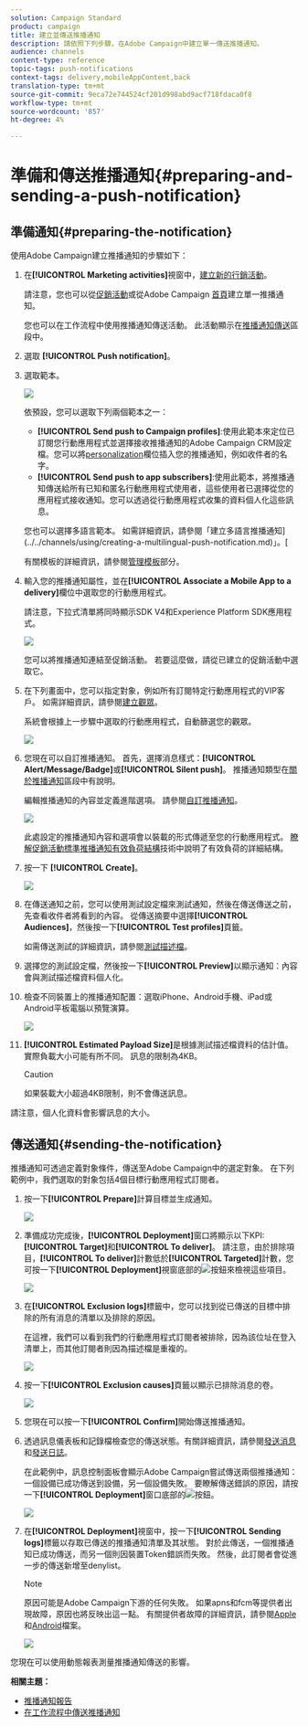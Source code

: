 ```yaml
---
solution: Campaign Standard
product: campaign
title: 建立並傳送推播通知
description: 請依照下列步驟，在Adobe Campaign中建立單一傳送推播通知。
audience: channels
content-type: reference
topic-tags: push-notifications
context-tags: delivery,mobileAppContent,back
translation-type: tm+mt
source-git-commit: 9eca72e744524cf201d998abd9acf718fdaca0f8
workflow-type: tm+mt
source-wordcount: '857'
ht-degree: 4%

---
```



# 準備和傳送推播通知{#preparing-and-sending-a-push-notification}

## 準備通知{#preparing-the-notification}

使用Adobe Campaign建立推播通知的步驟如下：

1. 在&#x200B;**[!UICONTROL Marketing activities]**&#x200B;視窗中，[建立新的行銷活動](../../start/using/marketing-activities.md#creating-a-marketing-activity)。

   請注意，您也可以從[促銷活動](../../start/using/marketing-activities.md#creating-a-marketing-activity)或從Adobe Campaign [首頁](../../start/using/interface-description.md#home-page)建立單一推播通知。

   您也可以在工作流程中使用推播通知傳送活動。 此活動顯示在[推播通知傳送](../../automating/using/push-notification-delivery.md)區段中。

1. 選取 **[!UICONTROL Push notification]**。
1. 選取範本。

   ![](assets/push_notif_type.png)

   依預設，您可以選取下列兩個範本之一：

   * **[!UICONTROL Send push to Campaign profiles]**:使用此範本來定位已訂閱您行動應用程式並選擇接收推播通知的Adobe Campaign CRM設定檔。您可以將[personalization](../../designing/using/personalization.md#inserting-a-personalization-field)欄位插入您的推播通知，例如收件者的名字。
   * **[!UICONTROL Send push to app subscribers]**:使用此範本，將推播通知傳送給所有已知和匿名行動應用程式使用者，這些使用者已選擇從您的應用程式接收通知。您可以透過從行動應用程式收集的資料個人化這些訊息。

   您也可以選擇多語言範本。 如需詳細資訊，請參閱「建立多語言推播通知](../../channels/using/creating-a-multilingual-push-notification.md)」。[

   有關模板的詳細資訊，請參閱[管理模板](../../start/using/marketing-activity-templates.md)部分。

1. 輸入您的推播通知屬性，並在&#x200B;**[!UICONTROL Associate a Mobile App to a delivery]**&#x200B;欄位中選取您的行動應用程式。

   請注意，下拉式清單將同時顯示SDK V4和Experience Platform SDK應用程式。

   ![](assets/push_notif_properties.png)

   您可以將推播通知連結至促銷活動。 若要這麼做，請從已建立的促銷活動中選取它。

1. 在下列畫面中，您可以指定對象，例如所有訂閱特定行動應用程式的VIP客戶。 如需詳細資訊，請參閱[建立觀眾](../../audiences/using/creating-audiences.md)。

   系統會根據上一步驟中選取的行動應用程式，自動篩選您的觀眾。

   ![](assets/push_notif_audience.png)

1. 您現在可以自訂推播通知。 首先，選擇消息樣式：**[!UICONTROL Alert/Message/Badge]**&#x200B;或&#x200B;**[!UICONTROL Silent push]**。 推播通知類型在[關於推播通知](../../channels/using/about-push-notifications.md)區段中有說明。

   編輯推播通知的內容並定義進階選項。 請參閱[自訂推播通知](../../channels/using/customizing-a-push-notification.md)。

   ![](assets/push_notif_content.png)

   此處設定的推播通知內容和選項會以裝載的形式傳遞至您的行動應用程式。 [瞭解促銷活動標準推播通知有效負荷結構](https://helpx.adobe.com/tw/campaign/kb/understanding-campaign-standard-push-notifications-payload-struc.html)技術中說明了有效負荷的詳細結構。

1. 按一下 **[!UICONTROL Create]**。

   ![](assets/push_notif_content_2.png)

1. 在傳送通知之前，您可以使用測試設定檔來測試通知，然後在傳送傳送之前，先查看收件者將看到的內容。 從傳送摘要中選擇&#x200B;**[!UICONTROL Audiences]**，然後按一下&#x200B;**[!UICONTROL Test profiles]**&#x200B;頁籤。

   如需傳送測試的詳細資訊，請參閱[測試描述檔](../../sending/using/sending-proofs.md)。

1. 選擇您的測試設定檔，然後按一下&#x200B;**[!UICONTROL Preview]**&#x200B;以顯示通知：內容會與測試描述檔資料個人化。
1. 檢查不同裝置上的推播通知配置：選取iPhone、Android手機、iPad或Android平板電腦以預覽演算。

   ![](assets/push_notif_preview.png)

1. **[!UICONTROL Estimated Payload Size]**&#x200B;是根據測試描述檔資料的估計值。 實際負載大小可能有所不同。 訊息的限制為4KB。

   >[!CAUTION]
   >
   >如果裝載大小超過4KB限制，則不會傳送訊息。

請注意，個人化資料會影響訊息的大小。

## 傳送通知{#sending-the-notification}

推播通知可透過定義對象條件，傳送至Adobe Campaign中的選定對象。 在下列範例中，我們選取的對象包括4個目標行動應用程式訂閱者。

1. 按一下&#x200B;**[!UICONTROL Prepare]**&#x200B;計算目標並生成通知。

   ![](assets/push_send_1.png)

1. 準備成功完成後，**[!UICONTROL Deployment]**&#x200B;窗口將顯示以下KPI:**[!UICONTROL Target]**&#x200B;和&#x200B;**[!UICONTROL To deliver]**。 請注意，由於排除項目，**[!UICONTROL To deliver]**&#x200B;計數低於&#x200B;**[!UICONTROL Targeted]**&#x200B;計數，您可按一下&#x200B;**[!UICONTROL Deployment]**&#x200B;視窗底部的![](assets/lp_link_properties.png)按鈕來檢視這些項目。

   ![](assets/push_send_2.png)

1. 在&#x200B;**[!UICONTROL Exclusion logs]**&#x200B;標籤中，您可以找到從已傳送的目標中排除的所有消息的清單以及排除的原因。

   在這裡，我們可以看到我們的行動應用程式訂閱者被排除，因為該位址在登入清單上，而其他訂閱者則因為描述檔是重複的。

   ![](assets/push_send_5.png)

1. 按一下&#x200B;**[!UICONTROL Exclusion causes]**&#x200B;頁籤以顯示已排除消息的卷。

   ![](assets/push_send_7.png)

1. 您現在可以按一下&#x200B;**[!UICONTROL Confirm]**&#x200B;開始傳送推播通知。
1. 透過訊息儀表板和記錄檔檢查您的傳送狀態。有關詳細資訊，請參閱[發送消息](../../sending/using/confirming-the-send.md)和[發送日誌](../../sending/using/monitoring-a-delivery.md#delivery-logs)。

   在此範例中，訊息控制面板會顯示Adobe Campaign嘗試傳送兩個推播通知：一個設備已成功傳送到設備，另一個設備失敗。 要瞭解傳送錯誤的原因，請按一下&#x200B;**[!UICONTROL Deployment]**&#x200B;窗口底部的![](assets/lp_link_properties.png)按鈕。

   ![](assets/push_send_4.png)

1. 在&#x200B;**[!UICONTROL Deployment]**&#x200B;視窗中，按一下&#x200B;**[!UICONTROL Sending logs]**&#x200B;標籤以存取已傳送的推播通知清單及其狀態。 對於此傳送，一個推播通知已成功傳送，而另一個則因裝置Token錯誤而失敗。 然後，此訂閱者會從進一步的傳送新增至denylist。

   >[!NOTE]
   >
   >原因可能是Adobe Campaign下游的任何失敗。 如果apns和fcm等提供者出現故障，原因也將反映出這一點。 有關提供者故障的詳細資訊，請參閱[Apple](https://developer.apple.com/library/content/documentation/NetworkingInternet/Conceptual/RemoteNotificationsPG/CommunicatingwithAPNs.html)和[Android](https://firebase.google.com/docs/cloud-messaging/http-server-ref)檔案。

   ![](assets/push_send_6.png)

您現在可以使用動態報表測量推播通知傳送的影響。

**相關主題：**

* [推播通知報告](../../reporting/using/push-notification-report.md)
* [在工作流程中傳送推播通知](../../automating/using/push-notification-delivery.md)
